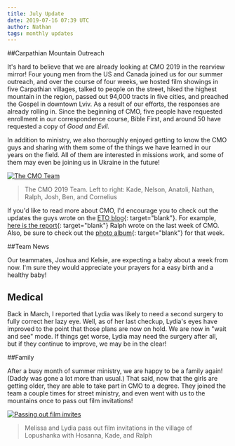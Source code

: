 ```yaml
---
title: July Update
date: 2019-07-16 07:39 UTC
author: Nathan
tags: monthly updates
---
```


##Carpathian Mountain Outreach

It's hard to believe that we are already looking at CMO 2019 in the rearview
mirror! Four young men from the US and Canada joined us for our summer outreach,
and over the course of four weeks, we hosted film showings in five Carpathian
villages, talked to people on the street, hiked the highest mountain in the
region, passed out 94,000 tracts in five cities, and preached the Gospel in
downtown Lviv. As a result of our efforts, the responses are already rolling in.
Since the beginning of CMO, five people have requested enrollment in our
correspondence course, Bible First, and around 50 have requested a copy of *Good
and Evil.*

In addition to ministry, we also thoroughly enjoyed getting to know the CMO guys
and sharing with them some of the things we have learned in our years on the
field. All of them are interested in
missions work, and some of them may even be joining us in Ukraine in the future!

[![The CMO Team](images/2019/7-team.jpg)](https://f000.backblazeb2.com/file/daysinukraine/images/2019/7-team.jpg)

> The CMO 2019 Team. Left to right: Kade, Nelson, Anatoli, Nathan, Ralph, Josh,
> Ben, and Cornelius

If you'd like to read more about CMO, I'd encourage you to check out the updates
the guys wrote on the [ETO blog](https://euroteamoutreach.org/blog/){: target="blank"}. For example, [here is the
report](https://euroteamoutreach.org/blog/2019/07/the-last-stretch/){: target="blank"} Ralph wrote on
the last week of CMO. Also, be sure to check out the [photo album](https://www.facebook.com/media/set/?set=a.10156588229237123&type=3){: target="blank"} for that week.

##Team News

Our teammates, Joshua and Kelsie, are expecting a baby about a week from now.
I'm sure they would appreciate your prayers for a easy birth and a healthy baby!

## Medical

Back in March, I reported that Lydia was likely to need a second surgery to
fully correct her lazy eye. Well, as of her last checkup, Lydia's eyes have
improved to the point that those plans are now on hold. We are now in "wait and
see" mode. If things get worse, Lydia may need the surgery after all, but if
they continue to improve, we may be in the clear!

##Family

After a busy month of summer ministry, we are happy to be a family again! (Daddy
was gone a lot more than usual.) That
said, now that the girls are getting older, they are able to take part in CMO to
a degree. They joined the team a couple times for street ministry, and even went
with us to the mountains once to pass out film invitations!

[![Passing out film invites](images/2019/7-village.jpg)](https://f000.backblazeb2.com/file/daysinukraine/images/2019/7-village.jpg)

> Melissa and Lydia pass out film invitations in the village of Lopushanka with
> Hosanna, Kade, and Ralph
